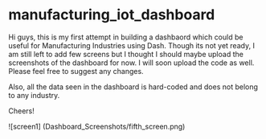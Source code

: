 # manufacturing_iot_dashboard

Hi guys, this is my first attempt in building a dashbaord which could be useful for Manufacturing Industries using Dash. Though its not yet ready, I am still left to add few screens but I thought I should maybe upload the screenshots of the dashboard for now. I will soon upload the code as well. Please feel free to suggest any changes.

Also, all the data seen in the dashboard is hard-coded and does not belong to any industry.

Cheers!


![screen1]
(Dashboard_Screenshots/fifth_screen.png)
